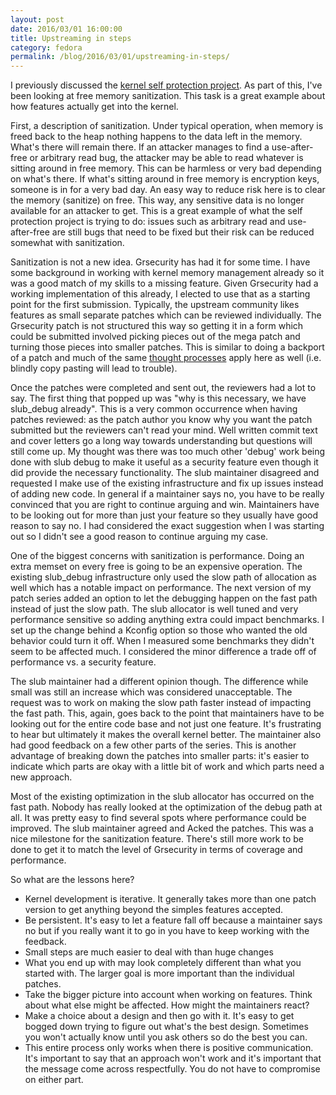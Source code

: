 ```yaml
---
layout: post
date: 2016/03/01 16:00:00
title: Upstreaming in steps
category: fedora
permalink: /blog/2016/03/01/upstreaming-in-steps/
---
```

I previously discussed the [kernel self protection project](http://www.labbott.name/blog/2016/02/09/kernel-self-protection-introduction/).
As part of this, I've been looking at free memory sanitization. This task is
a great example about how features actually get into the kernel.

First, a description of sanitization. Under typical
operation, when memory is freed back to the heap nothing happens to the data
left in the memory. What's there will remain there. If an attacker manages
to find a use-after-free or arbitrary read bug, the attacker may be able
to read whatever is sitting around in free memory. This can be harmless or
very bad depending on what's there. If what's sitting around
in free memory is encryption keys, someone is in for a very bad day. An easy
way to reduce risk here is to clear the memory (sanitize) on free. This way,
any sensitive data is no longer available for an attacker to get. This is a
great example of what the self protection project is trying to do: issues
such as arbitrary read and use-after-free are still bugs that need to be
fixed but their risk can be reduced somewhat with sanitization.

Sanitization is not a new idea. Grsecurity has had it for some time. I have
some background in working with kernel memory management already so it
was a good match of my skills to a missing feature. Given Grsecurity had
a working implementation of this already, I elected to use that as a starting
point for the first submission. Typically, the upstream community likes
features as small separate patches which can be reviewed individually. The
Grsecurity patch is not structured this way so getting it in a form which
could be submitted involved picking pieces out of the mega patch and turning
those pieces into smaller patches. This is similar to doing a backport of a
patch and much of the same [thought processes](http://www.labbott.name/blog/2015/11/06/the-work-of-maintaining-a-kernel-tree/)
apply here as well (i.e. blindly copy pasting will lead to trouble).

Once the patches were completed and sent out, the reviewers had a lot to say.
The first thing that popped up was "why is this necessary, we have slub_debug
already". This is a very common occurrence when having patches reviewed: as
the patch author you know why you want the patch submitted but the reviewers
can't read your mind. Well written commit text and cover letters go a long
way towards understanding but questions will still come up. My thought was
there was too much other 'debug' work being done with slub debug to make it
useful as a security feature even though it did provide the necessary
functionality.  The slub maintainer disagreed and requested I make
use of the existing infrastructure and fix up issues instead of adding new
code. In general if a maintainer says no, you have to be really convinced that
you are right to continue arguing and win. Maintainers have to be looking out
for more than just your feature so they usually have good reason to say no.
I had considered the exact suggestion when I was starting out so I didn't
see a good reason to continue arguing my case.

One of the biggest concerns with sanitization is performance. Doing an
extra memset on every free is going to be an expensive operation. The existing
slub_debug infrastructure only used the slow path of allocation as well 
which has a notable impact on performance. The next version of my patch
series added an option to let the debugging happen on the fast path instead of
just the slow path. The
slub allocator is well tuned and very performance sensitive so adding anything
extra could impact benchmarks. I set up the change behind a Kconfig option so
those who wanted the old behavior could turn it off. When I measured some
benchmarks they didn't seem to be affected much. I considered the minor
difference a trade off of performance vs. a security feature.

The slub maintainer had a different opinion though. The difference while
small was still an increase which was considered unacceptable. The request
was to work on making the slow path faster instead of impacting the fast path.
This, again, goes back to the point that maintainers have to be looking out
for the entire code base and not just one feature. It's frustrating to hear but
ultimately it makes the overall kernel better. The maintainer also had good
feedback on a few other parts of the series. This is another advantage of
breaking down the patches into smaller parts: it's easier to indicate which
parts are okay with a little bit of work and which parts need a new approach.

Most of the existing optimization in the slub allocator has occurred on the
fast path. Nobody has really looked at the optimization of the debug path at
all. It was pretty easy to find several spots where performance could be
improved. The slub maintainer agreed and Acked the patches. This was a nice
milestone for the sanitization feature. There's still more work to be done to
get it to match the level of Grsecurity in terms of coverage and performance.

So what are the lessons here?

- Kernel development is iterative. It generally takes more than one patch
version to get anything beyond the simples features accepted.
- Be persistent. It's easy to let a feature fall off because a maintainer says
no but if you really want it to go in you have to keep working with the
feedback.
- Small steps are much easier to deal with than huge changes
- What you end up with may look completely different than what you started
with. The larger goal is more important than the individual patches.
- Take the bigger picture into account when working on features. Think about
what else might be affected. How might the maintainers react?
- Make a choice about a design and then go with it. It's easy to get bogged
down trying to figure out what's the best design. Sometimes you won't actually
know until you ask others so do the best you can.
- This entire process only works when there is positive communication. It's
important to say that an approach won't work and it's important that
the message come across respectfully. You do not have to compromise on either
part.
